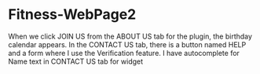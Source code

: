 # Fitness-WebPage2
When we click JOIN US from the ABOUT US tab for the plugin, the birthday calendar appears.
In the CONTACT US tab, there is a button named HELP and a form where I use the Verification feature.
I have autocomplete for Name text in CONTACT US tab for widget
